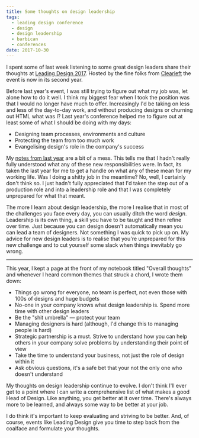 ```yaml
---
title: Some thoughts on design leadership
tags:
  - leading design conference
  - design
  - design leadership
  - barbican
  - conferences
date: 2017-10-30
---
```


I spent some of last week listening to some great design leaders share their thoughts at [Leading Design 2017](https://2017.leadingdesignconf.com/). Hosted by the fine folks from [Clearleft](https://clearleft.com/) the event is now in its second year.

Before last year's event, I was still trying to figure out what my job was, let alone how to do it well. I think my biggest fear when I took the position was that I would no longer have much to offer. Increasingly I'd be taking on less and less of the day-to-day work, and without producing designs or churning out HTML what was I? Last year's conference helped me to figure out at least some of what I should be doing with my days:

* Designing team processes, environments and culture
* Protecting the team from too much work
* Evangelising design's role in the company's success

My [notes from last year](http://roobottom.com/articles/56/) are a bit of a mess. This tells me that I hadn't really fully understood what any of these new responsibilities were. In fact, its taken the last year for me to get a handle on what any of these mean for my working life. Was I doing a shitty job in the meantime? No, well, I certainly don't think so. I just hadn't fully appreciated that I'd taken the step out of a production role and into a leadership role and that I was completely unprepared for what that meant.

The more I learn about design leadership, the more I realise that in most of the challenges you face every day, you can usually ditch the word _design_. Leadership is its own thing, a skill you have to be taught and then refine over time. Just because you can design doesn't automatically mean you can lead a team of designers. Not something I was quick to pick up on. My advice for new design leaders is to realise that you're unprepared for this new challenge and to cut yourself some slack when things inevitably go wrong.

---

This year, I kept a page at the front of my notebook titled "Overall thoughts" and whenever I heard common themes that struck a chord, I wrote them down:

* Things go wrong for everyone, no team is perfect, not even those with 100s of designs and huge budgets
* No-one in your company knows what design leadership is. Spend more time with other design leaders
* Be the "shit umbrella" — protect your team
* Managing designers is hard (although, I'd change this to managing people is hard)
* Strategic partnership is a must. Strive to understand how you can help others in your company solve problems by understanding their point of view
* Take the time to understand your business, not just the role of design within it
* Ask obvious questions, it's a safe bet that your not the only one who doesn't understand

My thoughts on design leadership continue to evolve. I don't think I'll ever get to a point where I can write a comprehensive list of what makes a good Head of Design. Like anything, you get better at it over time. There's always more to be learned, and always some way to be better at your job. 

I do think it's important to keep evaluating and striving to be better. And, of course, events like Leading Design give you time to step back from the coalface and formulate your thoughts. 